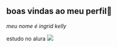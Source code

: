 ## boas vindas ao meu perfil👋


*meu nome é ingrid kelly*

estudo no alura
![](https://media1.tenor.com/m/HJ8Nxo6FkI0AAAAC/broncos-hello.gif)
